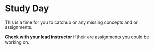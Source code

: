 # Study Day

This is a time for you to catchup on any missing concepts and or assignments.

__Check with your lead instructor__ if their are assignments you could be
working on.
